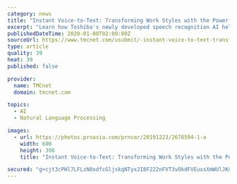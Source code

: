 ```yaml
---
category: news
title: "Instant Voice-to-Text: Transforming Work Styles with the Power of AI"
excerpt: "Learn how Toshiba's newly developed speech recognition AI helps convert speech to text with high accuracy and contribute to increased productivity in the workplace and beyond. To view the Multimedia News Release, please click: https://www.prnasia.com/mnr/toshiba_202001.shtml The technology behind the accuracy in speech recognition In 2015 ..."
publishedDateTime: 2020-01-08T02:09:00Z
sourceUrl: https://www.tmcnet.com/usubmit/-instant-voice-to-text-transforming-work-styles-with-/2020/01/07/9078004.htm
type: article
quality: 39
heat: 39
published: false

provider:
  name: TMCnet
  domain: tmcnet.com

topics:
  - AI
  - Natural Language Processing

images:
  - url: https://photos.prnasia.com/prnvar/20191223/2678594-1-a
    width: 600
    height: 396
    title: "Instant Voice-to-Text: Transforming Work Styles with the Power of AI"

secured: "g+cjt3cPHl7LFLzN0xdfcGljskqNTyxJI8F222nFVT3vOkdFVEuxsXmWUlJKmFUui2VsrcAPbeKsozUBJW2Rb+nhnqzObPrbHXYNQyPBPVfeoZiTok4gjGSa5yTiOOEn1RSVKRS18wN5+3+Q2gaUkdG5pFtLU+aFJP+BOgv9wpEfbPksK9xq+QXHup5cgh04fgVAhlmm7yW0s6r+qX4AVhLtdAmsOYrWa6xroIqOKaypWXbc10yR5j57/+zvzy9WwEMmXGNuj2hM5IzQ3rLvtA==;BnHzAxCiqPWeRzaebLOK6A=="
---
```


